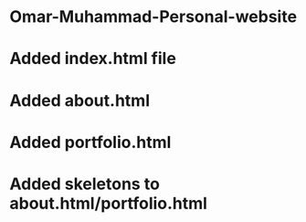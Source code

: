 # Omar-Muhammad-Personal-website 
# Added index.html file
# Added about.html
# Added portfolio.html 
# Added skeletons to about.html/portfolio.html